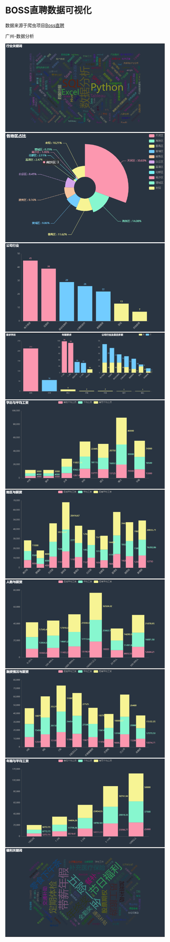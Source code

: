 # BOSS直聘数据可视化

数据来源于爬虫项目[Boss直聘](https://github.com/bbbbbbbin/crawler/tree/master/job_boss)

广州-数据分析

<img src="行业关键词.png" alt="行业关键词" style="zoom:200%;" />

<img src="各地区占比.png" alt="各地区占比" style="zoom:200%;" />

<img src="公司行业.png" alt="公司行业" style="zoom:200%;" />

<img src="岗位需求分布.png" alt="岗位需求分布" style="zoom:200%;" />

<img src="学历与平均工资.png" alt="学历与平均工资" style="zoom:200%;" />

<img src="地区与平均工资.png" alt="地区与平均工资" style="zoom:200%;" />

<img src="公司人数与平均工资.png" alt="公司人数与平均工资" style="zoom:200%;" />

<img src="公司融资情况与平均工资.png" alt="公司融资情况与平均工资" style="zoom:200%;" />

<img src="年限与平均工资.png" alt="年限与平均工资" style="zoom:200%;" />

<img src="福利关键词.png" alt="福利关键词" style="zoom:200%;" />